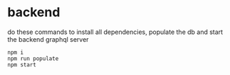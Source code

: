# backend

do these commands to install all dependencies, populate the db and start the backend graphql server

```
npm i
npm run populate
npm start
```
